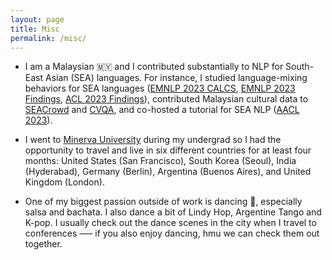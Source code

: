 ```yaml
---
layout: page
title: Misc
permalink: /misc/
---
```


- I am a Malaysian 🇲🇾 and I contributed substantially to NLP for South-East Asian (SEA) languages. For instance, I studied language-mixing behaviors for SEA languages ([EMNLP 2023 CALCS](https://arxiv.org/abs/2303.13592), [EMNLP 2023 Findings](https://aclanthology.org/2023.findings-emnlp.382/), [ACL 2023 Findings](https://aclanthology.org/2023.findings-acl.185/)), contributed Malaysian cultural data to [SEACrowd](https://arxiv.org/abs/2406.10118) and [CVQA](https://arxiv.org/abs/2406.05967), and co-hosted a tutorial for SEA NLP ([AACL 2023](https://aclanthology.org/2023.ijcnlp-tutorials.2/)).

- I went to [Minerva University](https://www.minerva.edu/) during my undergrad so I had the opportunity to travel and live in six different countries for at least four months: United States (San Francisco), South Korea (Seoul), India (Hyderabad), Germany (Berlin), Argentina (Buenos Aires), and United Kingdom (London).

- One of my biggest passion outside of work is dancing 🕺, especially salsa and bachata. I also dance a bit of Lindy Hop, Argentine Tango and K-pop. I usually check out the dance scenes in the city when I travel to conferences ––– if you also enjoy dancing, hmu we can check them out together.
